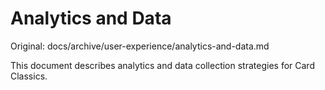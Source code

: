 # Analytics and Data

Original: docs/archive/user-experience/analytics-and-data.md

This document describes analytics and data collection strategies for Card Classics.
